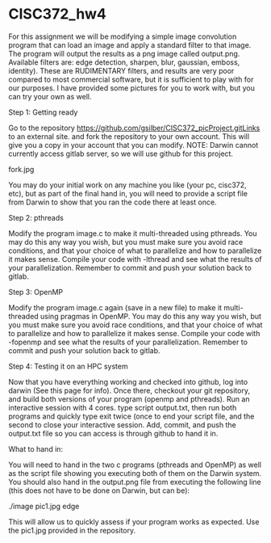 # CISC372_hw4
For this assignment we will be modifying a simple image convolution program that can load an image and apply a standard filter to that image.  The program will output the results as a png image called output.png.  Available filters are: edge detection, sharpen, blur, gaussian, emboss, identity).  These are RUDIMENTARY filters, and results are very poor compared to most commercial software, but it is sufficient to play with for our purposes.  I have provided some pictures for you to work with, but you can try your own as well. 

Step 1: Getting ready

Go to the repository https://github.com/gsilber/CISC372_picProject.gitLinks to an external site. and fork the repository to your own account.  This will give you a copy in your account that you can modify.  NOTE: Darwin cannot currently access gitlab server, so we will use github for this project.

fork.jpg

You may do your initial work on any machine you like (your pc, cisc372, etc), but as part of the final hand in, you will need to provide a script file from Darwin to show that you ran the code there at least once.

Step 2: pthreads

Modify the program image.c to make it multi-threaded using pthreads.  You may do this any way you wish, but you must make sure you avoid race conditions, and that your choice of what to parallelize and how to parallelize it makes sense.  Compile your code with -lthread and see what the results of your parallelization.  Remember to commit and push your solution back to gitlab.

Step 3: OpenMP

Modify the program image.c again (save in a new file) to make it multi-threaded using pragmas in OpenMP.  You may do this any way you wish, but you must make sure you avoid race conditions, and that your choice of what to parallelize and how to parallelize it makes sense.  Compile your code with -fopenmp and see what the results of your parallelization.  Remember to commit and push your solution back to gitlab.

Step 4: Testing it on an HPC system

Now that you have everything working and checked into github, log into darwin (See this page for info).  Once there, checkout your git repository, and build both versions of your program (openmp and pthreads).  Run an interactive session with 4 cores. type script output.txt, then run both programs and quickly type exit twice (once to end your script file, and the second to close your interactive session.  Add, commit, and push the output.txt file so you can access is through github to hand it in. 

What to hand in:

You will need to hand in the two c programs (pthreads and OpenMP) as well as the script file showing you executing both of them on the Darwin system.  You should also hand in the output.png file from executing the following line (this does not have to be done on Darwin, but can be):

./image pic1.jpg edge

This will allow us to quickly assess if your program works as expected.  Use the pic1.jpg provided in the repository.
